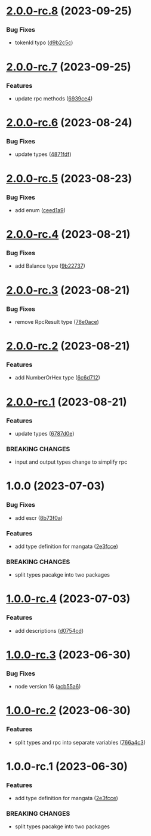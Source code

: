 # [2.0.0-rc.8](https://github.com/mangata-finance/types-definitions/compare/v2.0.0-rc.7...v2.0.0-rc.8) (2023-09-25)


### Bug Fixes

* tokenId typo ([d9b2c5c](https://github.com/mangata-finance/types-definitions/commit/d9b2c5c8b094cf6db6a28a26ec824b5f4f48e1f1))

# [2.0.0-rc.7](https://github.com/mangata-finance/types-definitions/compare/v2.0.0-rc.6...v2.0.0-rc.7) (2023-09-25)


### Features

* update rpc methods ([6939ce4](https://github.com/mangata-finance/types-definitions/commit/6939ce43934fcf4d13a8b973bc8ecf280af402dc))

# [2.0.0-rc.6](https://github.com/mangata-finance/types-definitions/compare/v2.0.0-rc.5...v2.0.0-rc.6) (2023-08-24)


### Bug Fixes

* update types ([4871fdf](https://github.com/mangata-finance/types-definitions/commit/4871fdf37d731b10b33c5a5ca4aa20647b15e0ca))

# [2.0.0-rc.5](https://github.com/mangata-finance/types-definitions/compare/v2.0.0-rc.4...v2.0.0-rc.5) (2023-08-23)


### Bug Fixes

* add enum ([ceed1a9](https://github.com/mangata-finance/types-definitions/commit/ceed1a9fd6408e7510722f0f4e36cd4d1865a8cd))

# [2.0.0-rc.4](https://github.com/mangata-finance/types-definitions/compare/v2.0.0-rc.3...v2.0.0-rc.4) (2023-08-21)


### Bug Fixes

* add Balance type ([9b22737](https://github.com/mangata-finance/types-definitions/commit/9b227378837715137cb113468bd0edc95586b740))

# [2.0.0-rc.3](https://github.com/mangata-finance/types-definitions/compare/v2.0.0-rc.2...v2.0.0-rc.3) (2023-08-21)


### Bug Fixes

* remove RpcResult type ([78e0ace](https://github.com/mangata-finance/types-definitions/commit/78e0acefed6ca8be244b8d24b97059630af8bfaf))

# [2.0.0-rc.2](https://github.com/mangata-finance/types-definitions/compare/v2.0.0-rc.1...v2.0.0-rc.2) (2023-08-21)


### Features

* add NumberOrHex type ([6c6d712](https://github.com/mangata-finance/types-definitions/commit/6c6d7123b05763fd7944665d7c4dc4130dfdc297))

# [2.0.0-rc.1](https://github.com/mangata-finance/types-definitions/compare/v1.0.0...v2.0.0-rc.1) (2023-08-21)


### Features

* update types ([6787d0e](https://github.com/mangata-finance/types-definitions/commit/6787d0e2db98b1a7592e668038d7a561761d83d0))


### BREAKING CHANGES

* input and output types change to simplify rpc

# 1.0.0 (2023-07-03)


### Bug Fixes

* add escr ([8b73f0a](https://github.com/mangata-finance/types-definitions/commit/8b73f0a428e7d7593db4a5779d26494068c8d813))


### Features

* add type definition for mangata ([2e3fcce](https://github.com/mangata-finance/types-definitions/commit/2e3fcce90dad378bb692cea1d57cf2594d1d81cf))


### BREAKING CHANGES

* split types pacakge into two packages

# [1.0.0-rc.4](https://github.com/mangata-finance/types-definitions/compare/v1.0.0-rc.3...v1.0.0-rc.4) (2023-07-03)


### Features

* add descriptions ([d0754cd](https://github.com/mangata-finance/types-definitions/commit/d0754cdaa80d575ea418ac24738a0fba3a54fc20))

# [1.0.0-rc.3](https://github.com/mangata-finance/types-definitions/compare/v1.0.0-rc.2...v1.0.0-rc.3) (2023-06-30)


### Bug Fixes

* node version 16 ([acb55a6](https://github.com/mangata-finance/types-definitions/commit/acb55a6bb9bef6f99ab3a8e1da747d971c0ea6f3))

# [1.0.0-rc.2](https://github.com/mangata-finance/types-definitions/compare/v1.0.0-rc.1...v1.0.0-rc.2) (2023-06-30)


### Features

* split types and rpc into separate variables ([766a4c3](https://github.com/mangata-finance/types-definitions/commit/766a4c333f3cd65ef0b0284bd1cf6906ae238add))

# 1.0.0-rc.1 (2023-06-30)


### Features

* add type definition for mangata ([2e3fcce](https://github.com/mangata-finance/types-definitions/commit/2e3fcce90dad378bb692cea1d57cf2594d1d81cf))


### BREAKING CHANGES

* split types pacakge into two packages
